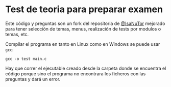 # Test de teoria para preparar examen

Este código y preguntas son un fork del repositoria de [@IsaNuTor](https://github.com/IsaNuTor/ASOR) mejorado para tener selección de temas, menus, realización de tests por modulos o temas, etc.

Compilar el programa en tanto en Linux como en Windows se puede usar `gcc`:
```console
gcc -o test main.c
```
Hay que correr el ejecutable creado desde la carpeta donde se encuentra el código porque sino el programa no encontrara los ficheros con las preguntas y dará un error.